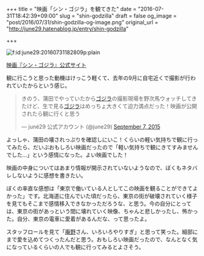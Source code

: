 +++
title = "映画「シン・ゴジラ」を観てきた"
date = "2016-07-31T18:42:39+09:00"
slug = "shin-godzilla"
draft = false
og_image = "post/2016/07/31/shin-godzilla-og-image.png"
original_url = "http://june29.hatenablog.jp/entry/shin-godzilla"

+++

<p><span itemscope itemtype="http://schema.org/Photograph"><img src="/post/2016/07/31/shin-godzilla-20160731182809.png" alt="f:id:june29:20160731182809p:plain" title="f:id:june29:20160731182809p:plain" class="hatena-fotolife" itemprop="image"></span></p>

<p><a href="http://shin-godzilla.jp/">映画『シン・ゴジラ』公式サイト</a></p>

<p>観に行こうと思った動機はけっこう軽くて、去年の9月に自宅近くで撮影が行われていたからという感じ。</p>

<blockquote class="twitter-tweet" data-lang="en">
<p lang="ja" dir="ltr">きのう、蒲田でやっていたから<a class="keyword" href="http://d.hatena.ne.jp/keyword/%A5%B4%A5%B8%A5%E9">ゴジラ</a>の撮影現場を野次馬ウォッチしてきたけど、生で見る<a class="keyword" href="http://d.hatena.ne.jp/keyword/%A5%B4%A5%B8%A5%E9">ゴジラ</a>はめっちょ大きくて迫力満点だった！映画が公開されたら観に行くと思う</p>— juné29 公式アカウント (@june29) <a href="https://twitter.com/june29/status/640754997563539456">September 7, 2015</a>
</blockquote>


<script async src="//platform.twitter.com/widgets.js" charset="utf-8"></script>


<p>よっしゃ、蒲田の壊されっぷりを確認しにいこ！くらいの軽い気持ちで観に行ってみたら、だいぶおもしろい映画だったので「軽い気持ちで観にきてすみませんでした…」という感情になった。よい映画でした！</p>

<p>映画の中身についてはあまり情報が開示されていないようなので、ぼくもネタバレしないように感想を書きたい。</p>

<p>ぼくの率直な感想は「東京で働いている人としてこの映画を観ることができてよかった」です。北海道に住んでいた頃だったら、東京の街が破壊されていく様子を見てもそこまで感情移入できなかっただろうな、と思う。今の自分にとっては、東京の街があっという間に壊れていく映像、ちゃんと悲しかったし、怖かった。自分、東京の電車に愛着があるんだな、って思ったよ。</p>

<p>スタッフロールを見て「<a class="keyword" href="http://d.hatena.ne.jp/keyword/%B0%C3%CC%EE">庵野</a>さん、いろいろやりすぎ」と思って笑った。細部にまで愛を込めてつくったんだと思う。おもしろい映画だったので、なんとなく気になっているくらいの人でも観に行ってみるとよさそう。</p>
